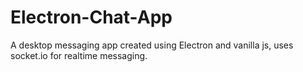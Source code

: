 # Electron-Chat-App
A desktop messaging app created using Electron and vanilla js, uses socket.io for realtime messaging.
